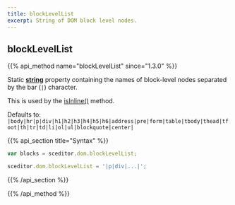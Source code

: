 ```yaml
---
title: blockLevelList
excerpt: String of DOM block level nodes.
---
```

## blockLevelList

{{% api_method name="blockLevelList" since="1.3.0" %}}

Static **[string](/api/types/#string)** property containing the names of block-level nodes separated by the bar (`|`) character.

This is used by the [isInline()](/api/dom/isinline/) method.

Defaults to: `|body|hr|p|div|h1|h2|h3|h4|h5|h6|address|pre|form|table|tbody|thead|tfoot|th|tr|td|li|ol|ul|blockquote|center|`


{{% api_section title="Syntax" %}}
```js
var blocks = sceditor.dom.blockLevelList;

sceditor.dom.blockLevelList = '|p|div|...|';
```
{{% /api_section %}}

{{% /api_method %}}


